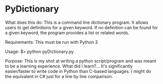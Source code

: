 # PyDictionary
 
 What does this do:
    This is a command line dictionary program. 
    It allows users to get definitions for a given keyword. If no definition can be found for a given keyword, the program provides a list or related words. 

Requirements:
    This must be run with Python 3

 Usage:
    $> python pyDictionary.py 

 Purpose:
    This is my shot at writing a python script/program and was meant to be a learning experience.
    What did I learn?... It's significantly easier/faster to write code in Python than C-based languages. 
    I might do the equivalent in C# just for a line by line comparison.